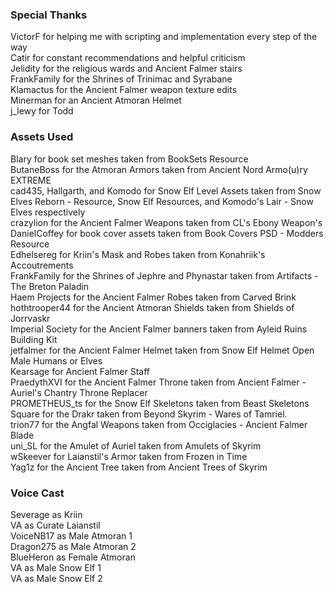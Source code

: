 ### Special Thanks

VictorF for helping me with scripting and implementation every step of the way\
Catir for constant recommendations and helpful criticism\
Jelidity for the religious wards and Ancient Falmer stairs\
FrankFamily for the Shrines of Trinimac and Syrabane\
Klamactus for the Ancient Falmer weapon texture edits\
Minerman for an Ancient Atmoran Helmet\
j_lewy for Todd

### Assets Used

Blary for book set meshes taken from BookSets Resource\
ButaneBoss for the Atmoran Armors taken from Ancient Nord Armo(u)ry EXTREME\
cad435, Hallgarth, and Komodo for Snow Elf Level Assets taken from Snow Elves Reborn - Resource, Snow Elf Resources, and Komodo's Lair - Snow Elves respectively\
crazylion for the Ancient Falmer Weapons taken from CL's Ebony Weapon's\
DanielCoffey for book cover assets taken from Book Covers PSD - Modders Resource\
Edhelsereg for Kriin's Mask and Robes taken from Konahriik's Accoutrements\
FrankFamily for the Shrines of Jephre and Phynastar taken from Artifacts - The Breton Paladin\
Haem Projects for the Ancient Falmer Robes taken from Carved Brink\
hothtrooper44 for the Ancient Atmoran Shields taken from Shields of Jorrvaskr\
Imperial Society for the Ancient Falmer banners taken from Ayleid Ruins Building Kit\
jetfalmer for the Ancient Falmer Helmet taken from Snow Elf Helmet Open Male Humans or Elves\
Kearsage for Ancient Falmer Staff\
PraedythXVI for the Ancient Falmer Throne taken from Ancient Falmer - Auriel's Chantry Throne Replacer\
PROMETHEUS_ts for the Snow Elf Skeletons taken from Beast Skeletons\
Square for the Drakr taken from Beyond Skyrim - Wares of Tamriel.\
trion77 for the Angfal Weapons taken from Occiglacies - Ancient Falmer Blade\
uni_SL for the Amulet of Auriel taken from Amulets of Skyrim\
wSkeever for Laianstil's Armor taken from Frozen in Time\
Yag1z for the Ancient Tree taken from Ancient Trees of Skyrim

### Voice Cast

Severage as Kriin\
VA as Curate Laianstil\
VoiceNB17 as Male Atmoran 1\
Dragon275 as Male Atmoran 2\
BlueHeron as Female Atmoran\
VA as Male Snow Elf 1\
VA as Male Snow Elf 2

